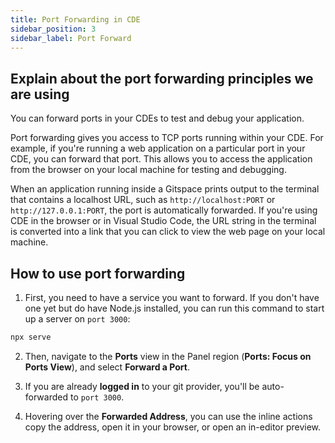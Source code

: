 ```yaml
---
title: Port Forwarding in CDE
sidebar_position: 3
sidebar_label: Port Forward
---
```


## Explain about the port forwarding principles we are using

You can forward ports in your CDEs to test and debug your application. 

Port forwarding gives you access to TCP ports running within your CDE. For example, if you're running a web application on a particular port in your CDE, you can forward that port. This allows you to access the application from the browser on your local machine for testing and debugging.

When an application running inside a Gitspace prints output to the terminal that contains a localhost URL, such as `http://localhost:PORT` or `http://127.0.0.1:PORT`, the port is automatically forwarded. If you're using CDE in the browser or in Visual Studio Code, the URL string in the terminal is converted into a link that you can click to view the web page on your local machine.

## How to use port forwarding

1. First, you need to have a service you want to forward. If you don't have one yet but do have Node.js installed, you can run this command to start up a server on `port 3000`:

```sh
npx serve
```
2. Then, navigate to the **Ports** view in the Panel region (**Ports: Focus on Ports View**), and select **Forward a Port**.

3. If you are already **logged in** to your git provider, you'll be auto-forwarded to `port 3000`. 

4. Hovering over the **Forwarded Address**, you can use the inline actions copy the address, open it in your browser, or open an in-editor preview.